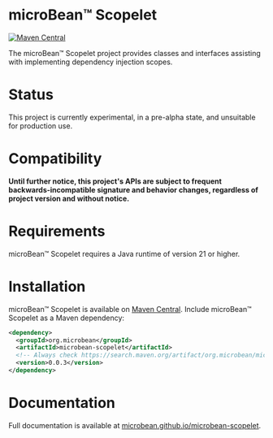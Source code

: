 # microBean™ Scopelet

[![Maven Central](https://img.shields.io/maven-central/v/org.microbean/microbean-scopelet.svg?label=Maven%20Central)](https://search.maven.org/artifact/org.microbean/microbean-scopelet)

The microBean™ Scopelet project provides classes and interfaces assisting with implementing dependency injection scopes.

# Status

This project is currently experimental, in a pre-alpha state, and unsuitable for production use.

# Compatibility

**Until further notice, this project's APIs are subject to frequent backwards-incompatible signature and behavior
changes, regardless of project version and without notice.**

# Requirements

microBean™ Scopelet requires a Java runtime of version 21 or higher.

# Installation

microBean™ Scopelet is available on [Maven Central](https://search.maven.org/). Include microBean™ Scopelet as a Maven
dependency:

```xml
<dependency>
  <groupId>org.microbean</groupId>
  <artifactId>microbean-scopelet</artifactId>
  <!-- Always check https://search.maven.org/artifact/org.microbean/microbean-scopelet for up-to-date available versions. -->
  <version>0.0.3</version>
</dependency>
```

# Documentation

Full documentation is available at
[microbean.github.io/microbean-scopelet](https://microbean.github.io/microbean-scopelet/).
